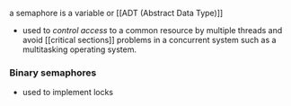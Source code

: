 a semaphore is a variable or [[ADT (Abstract Data Type)]] 
- used to _control access_ to a common resource by multiple threads and avoid [[critical sections]] problems in a concurrent system such as a multitasking operating system.
### Binary semaphores
- used to implement locks
